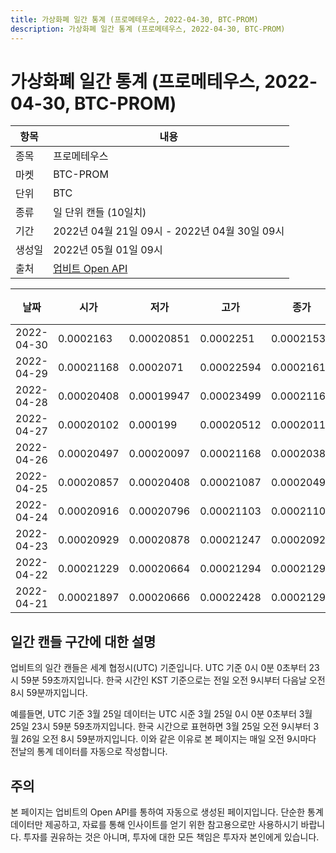 ```yaml
---
title: 가상화폐 일간 통계 (프로메테우스, 2022-04-30, BTC-PROM)
description: 가상화폐 일간 통계 (프로메테우스, 2022-04-30, BTC-PROM)
---
```



가상화폐 일간 통계 (프로메테우스, 2022-04-30, BTC-PROM)
===

|항목|내용|
|--|--|
|종목|프로메테우스|
|마켓|BTC-PROM|
|단위|BTC|
|종류|일 단위 캔들 (10일치)|
|기간|2022년 04월 21일 09시 - 2022년 04월 30일 09시|
|생성일|2022년 05월 01일 09시|
|출처|[업비트 Open API](https://docs.upbit.com)|


|날짜|시가|저가|고가|종가|비고|
|--|--|--|--|--|--|
|2022-04-30|0.0002163|0.00020851|0.0002251|0.00021537|    |
|2022-04-29|0.00021168|0.0002071|0.00022594|0.00021619|    |
|2022-04-28|0.00020408|0.00019947|0.00023499|0.00021166|    |
|2022-04-27|0.00020102|0.000199|0.00020512|0.00020116|    |
|2022-04-26|0.00020497|0.00020097|0.00021168|0.00020387|    |
|2022-04-25|0.00020857|0.00020408|0.00021087|0.00020497|    |
|2022-04-24|0.00020916|0.00020796|0.00021103|0.00021103|    |
|2022-04-23|0.00020929|0.00020878|0.00021247|0.00020924|    |
|2022-04-22|0.00021229|0.00020664|0.00021294|0.00021294|    |
|2022-04-21|0.00021897|0.00020666|0.00022428|0.0002129|    |


일간 캔들 구간에 대한 설명
---


업비트의 일간 캔들은 세계 협정시(UTC) 기준입니다. 
UTC 기준 0시 0분 0초부터 23시 59분 59초까지입니다. 
한국 시간인 KST 기준으로는 전일 오전 9시부터 다음날 오전 8시 59분까지입니다. 


예를들면, UTC 기준 3월 25일 데이터는 UTC 시준 3월 25일 0시 0분 0초부터 3월 25일 23시 59분 59초까지입니다. 
한국 시간으로 표현하면 3월 25일 오전 9시부터 3월 26일 오전 8시 59분까지입니다. 
이와 같은 이유로 본 페이지는 매일 오전 9시마다 전날의 통계 데이터를 자동으로 작성합니다. 


주의
---


본 페이지는 업비트의 Open API를 통하여 자동으로 생성된 페이지입니다. 
단순한 통계 데이터만 제공하고, 자료를 통해 인사이트를 얻기 위한 참고용으로만 사용하시기 바랍니다. 
투자를 권유하는 것은 아니며, 투자에 대한 모든 책임은 투자자 본인에게 있습니다. 
